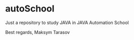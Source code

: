 # autoSchool

Just a repository to study JAVA in JAVA Automation School 

Best regards,
Maksym Tarasov